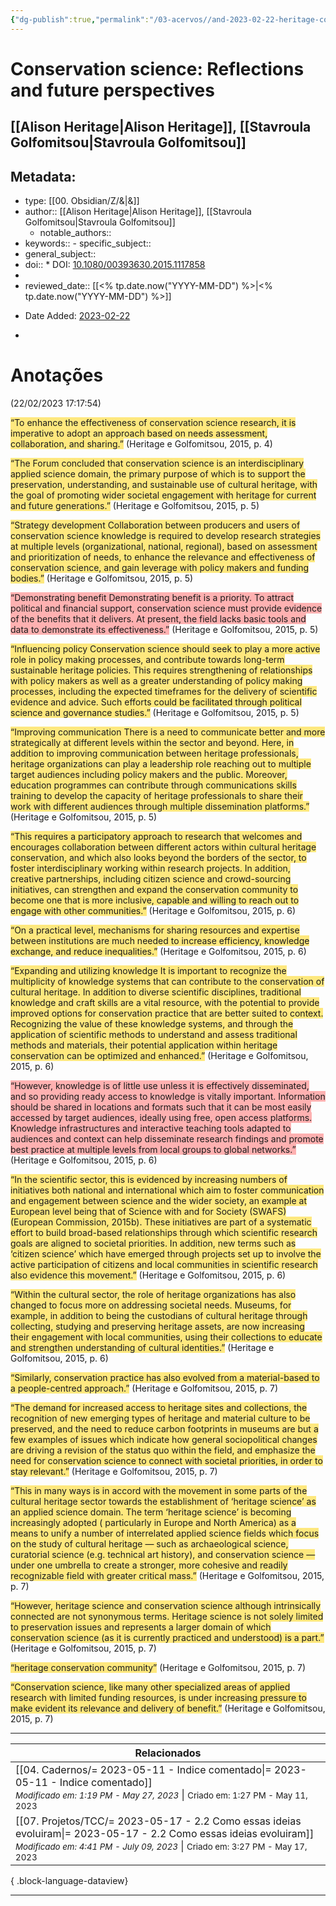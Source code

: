 ```yaml
---
{"dg-publish":true,"permalink":"/03-acervos//and-2023-02-22-heritage-conservation-science-reflections2015/","tags":["🧠️/📥️/📜️/🟩️"],"created":"2023-02-22T17:18:04.207-03:00","updated":"2023-07-02T14:13:13.468-03:00"}
---
```



# Conservation science: Reflections and future perspectives
## [[Alison Heritage\|Alison Heritage]], [[Stavroula Golfomitsou\|Stavroula Golfomitsou]]

## Metadata:

- type: [[00. Obsidian/Z/&\|&]]
- author::  [[Alison Heritage\|Alison Heritage]], [[Stavroula Golfomitsou\|Stavroula Golfomitsou]]
	- notable_authors::
- keywords:: - specific_subject::
- general_subject::
- doi:: * DOI: [10.1080/00393630.2015.1117858](https://doi.org/10.1080/00393630.2015.1117858)
- 
- reviewed_date:: [[<% tp.date.now("YYYY-MM-DD") %>\|<% tp.date.now("YYYY-MM-DD") %>]]
* Date Added: [2023-02-22](2023-02-22)
- 


# Anotações
(22/02/2023 17:17:54)

<span class="highlight" data-annotation="%7B%22attachmentURI%22%3A%22http%3A%2F%2Fzotero.org%2Fusers%2Flocal%2FAph0dTj8%2Fitems%2F87SMRFFI%22%2C%22annotationKey%22%3A%22WIGQB897%22%2C%22color%22%3A%22%23ffd400%22%2C%22pageLabel%22%3A%224%22%2C%22position%22%3A%7B%22pageIndex%22%3A3%2C%22rects%22%3A%5B%5B290.616%2C550.752%2C530.975%2C560.072%5D%2C%5B57.993%2C538.732%2C530.928%2C548.052%5D%5D%7D%2C%22citationItem%22%3A%7B%22uris%22%3A%5B%22http%3A%2F%2Fzotero.org%2Fusers%2Flocal%2FAph0dTj8%2Fitems%2FR2INTYD2%22%5D%2C%22locator%22%3A%224%22%7D%7D"><span style="background-color: #ffd40080">“To enhance the effectiveness of conservation science research, it is imperative to adopt an approach based on needs assessment, collaboration, and sharing.”</span></span> <span class="citation" data-citation="%7B%22citationItems%22%3A%5B%7B%22uris%22%3A%5B%22http%3A%2F%2Fzotero.org%2Fusers%2Flocal%2FAph0dTj8%2Fitems%2FR2INTYD2%22%5D%2C%22locator%22%3A%224%22%7D%5D%2C%22properties%22%3A%7B%7D%7D">(<span class="citation-item">Heritage e Golfomitsou, 2015, p. 4</span>)</span>

<span class="highlight" data-annotation="%7B%22attachmentURI%22%3A%22http%3A%2F%2Fzotero.org%2Fusers%2Flocal%2FAph0dTj8%2Fitems%2F87SMRFFI%22%2C%22annotationKey%22%3A%22YPX9XQBW%22%2C%22color%22%3A%22%23ffd400%22%2C%22pageLabel%22%3A%225%22%2C%22position%22%3A%7B%22pageIndex%22%3A4%2C%22rects%22%3A%5B%5B64.006%2C578.709%2C290.994%2C587.979%5D%2C%5B64.006%2C565.729%2C290.944%2C574.999%5D%2C%5B64.006%2C552.748%2C291.012%2C562.019%5D%2C%5B64.006%2C539.708%2C290.93%2C548.978%5D%2C%5B64.006%2C526.728%2C290.93%2C535.998%5D%2C%5B64.006%2C513.748%2C245.525%2C523.018%5D%5D%7D%2C%22citationItem%22%3A%7B%22uris%22%3A%5B%22http%3A%2F%2Fzotero.org%2Fusers%2Flocal%2FAph0dTj8%2Fitems%2FR2INTYD2%22%5D%2C%22locator%22%3A%225%22%7D%7D"><span style="background-color: #ffd40080">“The Forum concluded that conservation science is an interdisciplinary applied science domain, the primary purpose of which is to support the preservation, understanding, and sustainable use of cultural heritage, with the goal of promoting wider societal engagement with heritage for current and future generations.”</span></span> <span class="citation" data-citation="%7B%22citationItems%22%3A%5B%7B%22uris%22%3A%5B%22http%3A%2F%2Fzotero.org%2Fusers%2Flocal%2FAph0dTj8%2Fitems%2FR2INTYD2%22%5D%2C%22locator%22%3A%225%22%7D%5D%2C%22properties%22%3A%7B%7D%7D">(<span class="citation-item">Heritage e Golfomitsou, 2015, p. 5</span>)</span>

<span class="highlight" data-annotation="%7B%22attachmentURI%22%3A%22http%3A%2F%2Fzotero.org%2Fusers%2Flocal%2FAph0dTj8%2Fitems%2F87SMRFFI%22%2C%22annotationKey%22%3A%2295C5LL7U%22%2C%22color%22%3A%22%23ffd400%22%2C%22pageLabel%22%3A%225%22%2C%22position%22%3A%7B%22pageIndex%22%3A4%2C%22rects%22%3A%5B%5B309.997%2C541.781%2C413.337%2C552.055%5D%2C%5B309.997%2C528.932%2C536.951%2C538.202%5D%2C%5B309.997%2C515.892%2C536.922%2C525.162%5D%2C%5B309.997%2C502.912%2C536.932%2C512.182%5D%2C%5B309.997%2C489.932%2C536.929%2C499.202%5D%2C%5B309.997%2C476.892%2C537%2C486.162%5D%2C%5B309.997%2C463.912%2C536.976%2C473.182%5D%2C%5B309.997%2C450.932%2C456.248%2C460.202%5D%5D%7D%2C%22citationItem%22%3A%7B%22uris%22%3A%5B%22http%3A%2F%2Fzotero.org%2Fusers%2Flocal%2FAph0dTj8%2Fitems%2FR2INTYD2%22%5D%2C%22locator%22%3A%225%22%7D%7D"><span style="background-color: #ffd40080">“Strategy development Collaboration between producers and users of conservation science knowledge is required to develop research strategies at multiple levels (organizational, national, regional), based on assessment and prioritization of needs, to enhance the relevance and effectiveness of conservation science, and gain leverage with policy makers and funding bodies.”</span></span> <span class="citation" data-citation="%7B%22citationItems%22%3A%5B%7B%22uris%22%3A%5B%22http%3A%2F%2Fzotero.org%2Fusers%2Flocal%2FAph0dTj8%2Fitems%2FR2INTYD2%22%5D%2C%22locator%22%3A%225%22%7D%5D%2C%22properties%22%3A%7B%7D%7D">(<span class="citation-item">Heritage e Golfomitsou, 2015, p. 5</span>)</span>

<span class="highlight" data-annotation="%7B%22attachmentURI%22%3A%22http%3A%2F%2Fzotero.org%2Fusers%2Flocal%2FAph0dTj8%2Fitems%2F87SMRFFI%22%2C%22annotationKey%22%3A%22GC23YD4Y%22%2C%22color%22%3A%22%23ff6666%22%2C%22pageLabel%22%3A%225%22%2C%22position%22%3A%7B%22pageIndex%22%3A4%2C%22rects%22%3A%5B%5B309.997%2C427.431%2C415.593%2C437.705%5D%2C%5B309.997%2C414.583%2C536.915%2C423.853%5D%2C%5B309.997%2C401.603%2C536.995%2C410.873%5D%2C%5B309.997%2C388.563%2C536.98%2C397.833%5D%2C%5B309.997%2C375.582%2C536.956%2C384.852%5D%2C%5B309.997%2C362.602%2C402.841%2C371.872%5D%5D%7D%2C%22citationItem%22%3A%7B%22uris%22%3A%5B%22http%3A%2F%2Fzotero.org%2Fusers%2Flocal%2FAph0dTj8%2Fitems%2FR2INTYD2%22%5D%2C%22locator%22%3A%225%22%7D%7D"><span style="background-color: #ff666680">“Demonstrating benefit Demonstrating benefit is a priority. To attract political and financial support, conservation science must provide evidence of the benefits that it delivers. At present, the field lacks basic tools and data to demonstrate its effectiveness.”</span></span> <span class="citation" data-citation="%7B%22citationItems%22%3A%5B%7B%22uris%22%3A%5B%22http%3A%2F%2Fzotero.org%2Fusers%2Flocal%2FAph0dTj8%2Fitems%2FR2INTYD2%22%5D%2C%22locator%22%3A%225%22%7D%5D%2C%22properties%22%3A%7B%7D%7D">(<span class="citation-item">Heritage e Golfomitsou, 2015, p. 5</span>)</span>

<span class="highlight" data-annotation="%7B%22attachmentURI%22%3A%22http%3A%2F%2Fzotero.org%2Fusers%2Flocal%2FAph0dTj8%2Fitems%2F87SMRFFI%22%2C%22annotationKey%22%3A%22L8R9VSM2%22%2C%22color%22%3A%22%23ffd400%22%2C%22pageLabel%22%3A%225%22%2C%22position%22%3A%7B%22pageIndex%22%3A4%2C%22rects%22%3A%5B%5B309.997%2C339.104%2C394.154%2C349.378%5D%2C%5B309.997%2C326.255%2C537.009%2C335.525%5D%2C%5B309.997%2C313.215%2C536.959%2C322.485%5D%2C%5B309.997%2C300.235%2C536.987%2C309.505%5D%2C%5B309.997%2C287.255%2C536.913%2C296.525%5D%2C%5B309.997%2C274.215%2C536.968%2C283.485%5D%2C%5B309.997%2C261.235%2C536.973%2C270.505%5D%2C%5B309.997%2C248.254%2C536.981%2C257.524%5D%2C%5B309.997%2C235.274%2C536.915%2C244.544%5D%2C%5B309.997%2C222.234%2C443.039%2C231.504%5D%5D%7D%2C%22citationItem%22%3A%7B%22uris%22%3A%5B%22http%3A%2F%2Fzotero.org%2Fusers%2Flocal%2FAph0dTj8%2Fitems%2FR2INTYD2%22%5D%2C%22locator%22%3A%225%22%7D%7D"><span style="background-color: #ffd40080">“Influencing policy Conservation science should seek to play a more active role in policy making processes, and contribute towards long-term sustainable heritage policies. This requires strengthening of relationships with policy makers as well as a greater understanding of policy making processes, including the expected timeframes for the delivery of scientific evidence and advice. Such efforts could be facilitated through political science and governance studies.”</span></span> <span class="citation" data-citation="%7B%22citationItems%22%3A%5B%7B%22uris%22%3A%5B%22http%3A%2F%2Fzotero.org%2Fusers%2Flocal%2FAph0dTj8%2Fitems%2FR2INTYD2%22%5D%2C%22locator%22%3A%225%22%7D%5D%2C%22properties%22%3A%7B%7D%7D">(<span class="citation-item">Heritage e Golfomitsou, 2015, p. 5</span>)</span>

<span class="highlight" data-annotation="%7B%22attachmentURI%22%3A%22http%3A%2F%2Fzotero.org%2Fusers%2Flocal%2FAph0dTj8%2Fitems%2F87SMRFFI%22%2C%22annotationKey%22%3A%22NNXHADVZ%22%2C%22color%22%3A%22%23ffd400%22%2C%22pageLabel%22%3A%225%22%2C%22position%22%3A%7B%22pageIndex%22%3A4%2C%22rects%22%3A%5B%5B309.997%2C198.789%2C433.7%2C209.063%5D%2C%5B309.997%2C185.884%2C537.002%2C195.154%5D%2C%5B309.997%2C172.903%2C536.951%2C182.174%5D%2C%5B309.997%2C159.923%2C536.988%2C169.193%5D%2C%5B309.997%2C146.883%2C536.963%2C156.153%5D%2C%5B309.997%2C133.903%2C536.961%2C143.173%5D%2C%5B309.997%2C120.923%2C536.971%2C130.193%5D%2C%5B309.997%2C107.883%2C537.014%2C117.153%5D%2C%5B309.997%2C94.903%2C536.989%2C104.173%5D%2C%5B309.997%2C81.923%2C536.961%2C91.193%5D%2C%5B309.997%2C68.942%2C536.941%2C78.213%5D%2C%5B309.997%2C55.902%2C435.386%2C65.172%5D%5D%7D%2C%22citationItem%22%3A%7B%22uris%22%3A%5B%22http%3A%2F%2Fzotero.org%2Fusers%2Flocal%2FAph0dTj8%2Fitems%2FR2INTYD2%22%5D%2C%22locator%22%3A%225%22%7D%7D"><span style="background-color: #ffd40080">“Improving communication There is a need to communicate better and more strategically at different levels within the sector and beyond. Here, in addition to improving communication between heritage professionals, heritage organizations can play a leadership role reaching out to multiple target audiences including policy makers and the public. Moreover, education programmes can contribute through communications skills training to develop the capacity of heritage professionals to share their work with different audiences through multiple dissemination platforms.”</span></span> <span class="citation" data-citation="%7B%22citationItems%22%3A%5B%7B%22uris%22%3A%5B%22http%3A%2F%2Fzotero.org%2Fusers%2Flocal%2FAph0dTj8%2Fitems%2FR2INTYD2%22%5D%2C%22locator%22%3A%225%22%7D%5D%2C%22properties%22%3A%7B%7D%7D">(<span class="citation-item">Heritage e Golfomitsou, 2015, p. 5</span>)</span>

<span class="highlight" data-annotation="%7B%22attachmentURI%22%3A%22http%3A%2F%2Fzotero.org%2Fusers%2Flocal%2FAph0dTj8%2Fitems%2F87SMRFFI%22%2C%22annotationKey%22%3A%22BCA8ZB3W%22%2C%22color%22%3A%22%23ffd400%22%2C%22pageLabel%22%3A%226%22%2C%22position%22%3A%7B%22pageIndex%22%3A5%2C%22rects%22%3A%5B%5B148.54%2C428.424%2C284.98%2C437.695%5D%2C%5B57.997%2C415.444%2C284.972%2C424.714%5D%2C%5B57.997%2C402.404%2C284.995%2C411.674%5D%2C%5B57.997%2C389.424%2C284.963%2C398.694%5D%2C%5B57.997%2C376.444%2C285.017%2C385.714%5D%2C%5B57.997%2C363.404%2C285.011%2C372.674%5D%2C%5B57.997%2C350.424%2C284.934%2C359.694%5D%2C%5B57.997%2C337.444%2C284.952%2C346.714%5D%2C%5B57.997%2C324.463%2C285.007%2C333.734%5D%2C%5B57.997%2C311.423%2C284.965%2C320.693%5D%2C%5B57.997%2C298.443%2C160.934%2C307.713%5D%5D%7D%2C%22citationItem%22%3A%7B%22uris%22%3A%5B%22http%3A%2F%2Fzotero.org%2Fusers%2Flocal%2FAph0dTj8%2Fitems%2FR2INTYD2%22%5D%2C%22locator%22%3A%226%22%7D%7D"><span style="background-color: #ffd40080">“This requires a participatory approach to research that welcomes and encourages collaboration between different actors within cultural heritage conservation, and which also looks beyond the borders of the sector, to foster interdisciplinary working within research projects. In addition, creative partnerships, including citizen science and crowd-sourcing initiatives, can strengthen and expand the conservation community to become one that is more inclusive, capable and willing to reach out to engage with other communities.”</span></span> <span class="citation" data-citation="%7B%22citationItems%22%3A%5B%7B%22uris%22%3A%5B%22http%3A%2F%2Fzotero.org%2Fusers%2Flocal%2FAph0dTj8%2Fitems%2FR2INTYD2%22%5D%2C%22locator%22%3A%226%22%7D%5D%2C%22properties%22%3A%7B%7D%7D">(<span class="citation-item">Heritage e Golfomitsou, 2015, p. 6</span>)</span>

<span class="highlight" data-annotation="%7B%22attachmentURI%22%3A%22http%3A%2F%2Fzotero.org%2Fusers%2Flocal%2FAph0dTj8%2Fitems%2F87SMRFFI%22%2C%22annotationKey%22%3A%22QPINE3QJ%22%2C%22color%22%3A%22%23ffd400%22%2C%22pageLabel%22%3A%226%22%2C%22position%22%3A%7B%22pageIndex%22%3A5%2C%22rects%22%3A%5B%5B67.977%2C285.463%2C284.957%2C294.733%5D%2C%5B57.997%2C272.423%2C285.008%2C281.693%5D%2C%5B57.997%2C259.443%2C284.951%2C268.713%5D%2C%5B57.997%2C246.463%2C199.942%2C255.733%5D%5D%7D%2C%22citationItem%22%3A%7B%22uris%22%3A%5B%22http%3A%2F%2Fzotero.org%2Fusers%2Flocal%2FAph0dTj8%2Fitems%2FR2INTYD2%22%5D%2C%22locator%22%3A%226%22%7D%7D"><span style="background-color: #ffd40080">“On a practical level, mechanisms for sharing resources and expertise between institutions are much needed to increase efficiency, knowledge exchange, and reduce inequalities.”</span></span> <span class="citation" data-citation="%7B%22citationItems%22%3A%5B%7B%22uris%22%3A%5B%22http%3A%2F%2Fzotero.org%2Fusers%2Flocal%2FAph0dTj8%2Fitems%2FR2INTYD2%22%5D%2C%22locator%22%3A%226%22%7D%5D%2C%22properties%22%3A%7B%7D%7D">(<span class="citation-item">Heritage e Golfomitsou, 2015, p. 6</span>)</span>

<span class="highlight" data-annotation="%7B%22attachmentURI%22%3A%22http%3A%2F%2Fzotero.org%2Fusers%2Flocal%2FAph0dTj8%2Fitems%2F87SMRFFI%22%2C%22annotationKey%22%3A%22CPTXHBKI%22%2C%22color%22%3A%22%23ffd400%22%2C%22pageLabel%22%3A%226%22%2C%22position%22%3A%7B%22pageIndex%22%3A5%2C%22rects%22%3A%5B%5B57.997%2C185.75%2C225.238%2C196.024%5D%2C%5B57.997%2C172.901%2C284.954%2C182.171%5D%2C%5B57.997%2C159.921%2C284.963%2C169.191%5D%2C%5B57.997%2C146.881%2C284.932%2C156.151%5D%2C%5B57.997%2C133.9%2C284.972%2C143.171%5D%2C%5B57.997%2C120.92%2C284.975%2C130.19%5D%2C%5B57.997%2C107.88%2C284.966%2C117.15%5D%2C%5B57.997%2C94.9%2C284.977%2C104.17%5D%2C%5B57.997%2C81.92%2C284.963%2C91.19%5D%2C%5B57.997%2C68.94%2C284.911%2C78.21%5D%2C%5B57.997%2C55.9%2C284.964%2C65.17%5D%2C%5B303.989%2C770.967%2C531.002%2C780.237%5D%2C%5B303.989%2C757.927%2C346.523%2C767.197%5D%5D%7D%2C%22citationItem%22%3A%7B%22uris%22%3A%5B%22http%3A%2F%2Fzotero.org%2Fusers%2Flocal%2FAph0dTj8%2Fitems%2FR2INTYD2%22%5D%2C%22locator%22%3A%226%22%7D%7D"><span style="background-color: #ffd40080">“Expanding and utilizing knowledge It is important to recognize the multiplicity of knowledge systems that can contribute to the conservation of cultural heritage. In addition to diverse scientific disciplines, traditional knowledge and craft skills are a vital resource, with the potential to provide improved options for conservation practice that are better suited to context. Recognizing the value of these knowledge systems, and through the application of scientific methods to understand and assess traditional methods and materials, their potential application within heritage conservation can be optimized and enhanced.”</span></span> <span class="citation" data-citation="%7B%22citationItems%22%3A%5B%7B%22uris%22%3A%5B%22http%3A%2F%2Fzotero.org%2Fusers%2Flocal%2FAph0dTj8%2Fitems%2FR2INTYD2%22%5D%2C%22locator%22%3A%226%22%7D%5D%2C%22properties%22%3A%7B%7D%7D">(<span class="citation-item">Heritage e Golfomitsou, 2015, p. 6</span>)</span>

<span class="highlight" data-annotation="%7B%22attachmentURI%22%3A%22http%3A%2F%2Fzotero.org%2Fusers%2Flocal%2FAph0dTj8%2Fitems%2F87SMRFFI%22%2C%22annotationKey%22%3A%22PZUAV4JQ%22%2C%22color%22%3A%22%23ff6666%22%2C%22pageLabel%22%3A%226%22%2C%22position%22%3A%7B%22pageIndex%22%3A5%2C%22rects%22%3A%5B%5B314.029%2C744.947%2C531.036%2C754.217%5D%2C%5B303.989%2C731.966%2C530.954%2C741.237%5D%2C%5B303.989%2C718.926%2C530.968%2C728.196%5D%2C%5B303.989%2C705.946%2C530.979%2C715.216%5D%2C%5B303.989%2C692.966%2C531.04%2C702.236%5D%2C%5B303.989%2C679.926%2C530.997%2C689.196%5D%2C%5B303.989%2C666.946%2C531.024%2C676.216%5D%2C%5B303.989%2C653.966%2C530.97%2C663.236%5D%2C%5B303.989%2C640.986%2C530.99%2C650.256%5D%2C%5B303.989%2C627.945%2C464.02%2C637.216%5D%5D%7D%2C%22citationItem%22%3A%7B%22uris%22%3A%5B%22http%3A%2F%2Fzotero.org%2Fusers%2Flocal%2FAph0dTj8%2Fitems%2FR2INTYD2%22%5D%2C%22locator%22%3A%226%22%7D%7D"><span style="background-color: #ff666680">“However, knowledge is of little use unless it is effectively disseminated, and so providing ready access to knowledge is vitally important. Information should be shared in locations and formats such that it can be most easily accessed by target audiences, ideally using free, open access platforms. Knowledge infrastructures and interactive teaching tools adapted to audiences and context can help disseminate research findings and promote best practice at multiple levels from local groups to global networks.”</span></span> <span class="citation" data-citation="%7B%22citationItems%22%3A%5B%7B%22uris%22%3A%5B%22http%3A%2F%2Fzotero.org%2Fusers%2Flocal%2FAph0dTj8%2Fitems%2FR2INTYD2%22%5D%2C%22locator%22%3A%226%22%7D%5D%2C%22properties%22%3A%7B%7D%7D">(<span class="citation-item">Heritage e Golfomitsou, 2015, p. 6</span>)</span>

<span class="highlight" data-annotation="%7B%22attachmentURI%22%3A%22http%3A%2F%2Fzotero.org%2Fusers%2Flocal%2FAph0dTj8%2Fitems%2F87SMRFFI%22%2C%22annotationKey%22%3A%22ZA2XH6FH%22%2C%22color%22%3A%22%23ffd400%22%2C%22pageLabel%22%3A%226%22%2C%22position%22%3A%7B%22pageIndex%22%3A5%2C%22rects%22%3A%5B%5B314.027%2C328.936%2C531.013%2C338.206%5D%2C%5B303.987%2C315.896%2C530.931%2C325.166%5D%2C%5B303.987%2C302.916%2C530.998%2C312.186%5D%2C%5B303.987%2C289.936%2C530.977%2C299.206%5D%2C%5B303.987%2C276.895%2C530.92%2C286.166%5D%2C%5B303.987%2C263.915%2C530.969%2C273.185%5D%2C%5B303.987%2C250.935%2C531.008%2C260.205%5D%2C%5B303.987%2C237.895%2C530.941%2C247.165%5D%2C%5B303.987%2C224.915%2C531.011%2C234.185%5D%2C%5B303.987%2C211.935%2C531.015%2C221.205%5D%2C%5B303.987%2C198.565%2C530.94%2C208.565%5D%2C%5B303.987%2C185.915%2C530.93%2C195.185%5D%2C%5B303.987%2C172.934%2C530.98%2C182.205%5D%2C%5B303.987%2C159.954%2C395.812%2C169.224%5D%5D%7D%2C%22citationItem%22%3A%7B%22uris%22%3A%5B%22http%3A%2F%2Fzotero.org%2Fusers%2Flocal%2FAph0dTj8%2Fitems%2FR2INTYD2%22%5D%2C%22locator%22%3A%226%22%7D%7D"><span style="background-color: #ffd40080">“In the scientific sector, this is evidenced by increasing numbers of initiatives both national and international which aim to foster communication and engagement between science and the wider society, an example at European level being that of Science with and for Society (SWAFS) (European Commission, 2015b). These initiatives are part of a systematic effort to build broad-based relationships through which scientific research goals are aligned to societal priorities. In addition, new terms such as ‘citizen science’ which have emerged through projects set up to involve the active participation of citizens and local communities in scientific research also evidence this movement.”</span></span> <span class="citation" data-citation="%7B%22citationItems%22%3A%5B%7B%22uris%22%3A%5B%22http%3A%2F%2Fzotero.org%2Fusers%2Flocal%2FAph0dTj8%2Fitems%2FR2INTYD2%22%5D%2C%22locator%22%3A%226%22%7D%5D%2C%22properties%22%3A%7B%7D%7D">(<span class="citation-item">Heritage e Golfomitsou, 2015, p. 6</span>)</span>

<span class="highlight" data-annotation="%7B%22attachmentURI%22%3A%22http%3A%2F%2Fzotero.org%2Fusers%2Flocal%2FAph0dTj8%2Fitems%2F87SMRFFI%22%2C%22annotationKey%22%3A%22DGF6Q8Y3%22%2C%22color%22%3A%22%23ffd400%22%2C%22pageLabel%22%3A%226%22%2C%22position%22%3A%7B%22pageIndex%22%3A5%2C%22rects%22%3A%5B%5B314.027%2C146.914%2C531.029%2C156.184%5D%2C%5B303.987%2C133.934%2C530.987%2C143.204%5D%2C%5B303.987%2C120.954%2C530.999%2C130.224%5D%2C%5B303.987%2C107.914%2C531.026%2C117.184%5D%2C%5B303.987%2C94.934%2C531.028%2C104.204%5D%2C%5B303.987%2C81.954%2C530.967%2C91.224%5D%2C%5B303.987%2C68.973%2C530.991%2C78.244%5D%2C%5B303.987%2C55.933%2C530.975%2C65.203%5D%5D%7D%2C%22citationItem%22%3A%7B%22uris%22%3A%5B%22http%3A%2F%2Fzotero.org%2Fusers%2Flocal%2FAph0dTj8%2Fitems%2FR2INTYD2%22%5D%2C%22locator%22%3A%226%22%7D%7D"><span style="background-color: #ffd40080">“Within the cultural sector, the role of heritage organizations has also changed to focus more on addressing societal needs. Museums, for example, in addition to being the custodians of cultural heritage through collecting, studying and preserving heritage assets, are now increasing their engagement with local communities, using their collections to educate and strengthen understanding of cultural identities.”</span></span> <span class="citation" data-citation="%7B%22citationItems%22%3A%5B%7B%22uris%22%3A%5B%22http%3A%2F%2Fzotero.org%2Fusers%2Flocal%2FAph0dTj8%2Fitems%2FR2INTYD2%22%5D%2C%22locator%22%3A%226%22%7D%5D%2C%22properties%22%3A%7B%7D%7D">(<span class="citation-item">Heritage e Golfomitsou, 2015, p. 6</span>)</span>

<span class="highlight" data-annotation="%7B%22attachmentURI%22%3A%22http%3A%2F%2Fzotero.org%2Fusers%2Flocal%2FAph0dTj8%2Fitems%2F87SMRFFI%22%2C%22annotationKey%22%3A%22VQCSQMGW%22%2C%22color%22%3A%22%23ffd400%22%2C%22pageLabel%22%3A%227%22%2C%22position%22%3A%7B%22pageIndex%22%3A6%2C%22rects%22%3A%5B%5B64.006%2C770.954%2C290.983%2C780.224%5D%2C%5B64.006%2C757.914%2C270.101%2C767.184%5D%5D%7D%2C%22citationItem%22%3A%7B%22uris%22%3A%5B%22http%3A%2F%2Fzotero.org%2Fusers%2Flocal%2FAph0dTj8%2Fitems%2FR2INTYD2%22%5D%2C%22locator%22%3A%227%22%7D%7D"><span style="background-color: #ffd40080">“Similarly, conservation practice has also evolved from a material-based to a people-centred approach.”</span></span> <span class="citation" data-citation="%7B%22citationItems%22%3A%5B%7B%22uris%22%3A%5B%22http%3A%2F%2Fzotero.org%2Fusers%2Flocal%2FAph0dTj8%2Fitems%2FR2INTYD2%22%5D%2C%22locator%22%3A%227%22%7D%5D%2C%22properties%22%3A%7B%7D%7D">(<span class="citation-item">Heritage e Golfomitsou, 2015, p. 7</span>)</span>

<span class="highlight" data-annotation="%7B%22attachmentURI%22%3A%22http%3A%2F%2Fzotero.org%2Fusers%2Flocal%2FAph0dTj8%2Fitems%2F87SMRFFI%22%2C%22annotationKey%22%3A%225YFAG762%22%2C%22color%22%3A%22%23ffd400%22%2C%22pageLabel%22%3A%227%22%2C%22position%22%3A%7B%22pageIndex%22%3A6%2C%22rects%22%3A%5B%5B274.516%2C757.914%2C290.957%2C767.184%5D%2C%5B64.006%2C744.934%2C290.954%2C754.204%5D%2C%5B64.006%2C731.954%2C290.963%2C741.224%5D%2C%5B64.006%2C718.914%2C290.959%2C728.184%5D%2C%5B64.006%2C705.934%2C290.994%2C715.204%5D%2C%5B64.006%2C692.953%2C290.929%2C702.224%5D%2C%5B64.006%2C679.913%2C290.955%2C689.183%5D%2C%5B64.006%2C666.933%2C290.943%2C676.203%5D%2C%5B64.006%2C653.953%2C290.994%2C663.223%5D%2C%5B64.006%2C640.973%2C168.721%2C650.243%5D%5D%7D%2C%22citationItem%22%3A%7B%22uris%22%3A%5B%22http%3A%2F%2Fzotero.org%2Fusers%2Flocal%2FAph0dTj8%2Fitems%2FR2INTYD2%22%5D%2C%22locator%22%3A%227%22%7D%7D"><span style="background-color: #ffd40080">“The demand for increased access to heritage sites and collections, the recognition of new emerging types of heritage and material culture to be preserved, and the need to reduce carbon footprints in museums are but a few examples of issues which indicate how general sociopolitical changes are driving a revision of the status quo within the field, and emphasize the need for conservation science to connect with societal priorities, in order to stay relevant.”</span></span> <span class="citation" data-citation="%7B%22citationItems%22%3A%5B%7B%22uris%22%3A%5B%22http%3A%2F%2Fzotero.org%2Fusers%2Flocal%2FAph0dTj8%2Fitems%2FR2INTYD2%22%5D%2C%22locator%22%3A%227%22%7D%5D%2C%22properties%22%3A%7B%7D%7D">(<span class="citation-item">Heritage e Golfomitsou, 2015, p. 7</span>)</span>

<span class="highlight" data-annotation="%7B%22attachmentURI%22%3A%22http%3A%2F%2Fzotero.org%2Fusers%2Flocal%2FAph0dTj8%2Fitems%2F87SMRFFI%22%2C%22annotationKey%22%3A%22DQFZRUF7%22%2C%22color%22%3A%22%23ffd400%22%2C%22pageLabel%22%3A%227%22%2C%22position%22%3A%7B%22pageIndex%22%3A6%2C%22rects%22%3A%5B%5B229.728%2C549.932%2C290.971%2C559.202%5D%2C%5B64.006%2C536.952%2C291.051%2C546.222%5D%2C%5B64.006%2C523.972%2C291.017%2C533.242%5D%2C%5B64.006%2C510.542%2C291.028%2C520.542%5D%2C%5B63.996%2C497.562%2C291.009%2C507.562%5D%2C%5B63.996%2C484.971%2C291.007%2C494.242%5D%2C%5B63.996%2C471.991%2C291.054%2C481.261%5D%2C%5B63.996%2C458.951%2C291.016%2C468.221%5D%2C%5B63.996%2C445.581%2C290.987%2C455.581%5D%2C%5B64.006%2C432.991%2C291%2C442.261%5D%2C%5B64.006%2C419.561%2C290.963%2C429.561%5D%2C%5B64.006%2C406.971%2C291.047%2C416.241%5D%2C%5B64.006%2C393.991%2C172.726%2C403.261%5D%5D%7D%2C%22citationItem%22%3A%7B%22uris%22%3A%5B%22http%3A%2F%2Fzotero.org%2Fusers%2Flocal%2FAph0dTj8%2Fitems%2FR2INTYD2%22%5D%2C%22locator%22%3A%227%22%7D%7D"><span style="background-color: #ffd40080">“This in many ways is in accord with the movement in some parts of the cultural heritage sector towards the establishment of ‘heritage science’ as an applied science domain. The term ‘heritage science’ is becoming increasingly adopted ( particularly in Europe and North America) as a means to unify a number of interrelated applied science fields which focus on the study of cultural heritage — such as archaeological science, curatorial science (e.g. technical art history), and conservation science — under one umbrella to create a stronger, more cohesive and readily recognizable field with greater critical mass.”</span></span> <span class="citation" data-citation="%7B%22citationItems%22%3A%5B%7B%22uris%22%3A%5B%22http%3A%2F%2Fzotero.org%2Fusers%2Flocal%2FAph0dTj8%2Fitems%2FR2INTYD2%22%5D%2C%22locator%22%3A%227%22%7D%5D%2C%22properties%22%3A%7B%7D%7D">(<span class="citation-item">Heritage e Golfomitsou, 2015, p. 7</span>)</span>

<span class="highlight" data-annotation="%7B%22attachmentURI%22%3A%22http%3A%2F%2Fzotero.org%2Fusers%2Flocal%2FAph0dTj8%2Fitems%2F87SMRFFI%22%2C%22annotationKey%22%3A%22EATQPKQV%22%2C%22color%22%3A%22%23ffd400%22%2C%22pageLabel%22%3A%227%22%2C%22position%22%3A%7B%22pageIndex%22%3A6%2C%22rects%22%3A%5B%5B118.867%2C237.989%2C290.907%2C247.259%5D%2C%5B63.986%2C225.009%2C290.918%2C234.279%5D%2C%5B63.986%2C211.969%2C291%2C221.239%5D%2C%5B63.986%2C198.989%2C290.961%2C208.259%5D%2C%5B63.986%2C186.008%2C290.962%2C195.279%5D%2C%5B63.986%2C173.028%2C244.571%2C182.298%5D%5D%7D%2C%22citationItem%22%3A%7B%22uris%22%3A%5B%22http%3A%2F%2Fzotero.org%2Fusers%2Flocal%2FAph0dTj8%2Fitems%2FR2INTYD2%22%5D%2C%22locator%22%3A%227%22%7D%7D"><span style="background-color: #ffd40080">“However, heritage science and conservation science although intrinsically connected are not synonymous terms. Heritage science is not solely limited to preservation issues and represents a larger domain of which conservation science (as it is currently practiced and understood) is a part.”</span></span> <span class="citation" data-citation="%7B%22citationItems%22%3A%5B%7B%22uris%22%3A%5B%22http%3A%2F%2Fzotero.org%2Fusers%2Flocal%2FAph0dTj8%2Fitems%2FR2INTYD2%22%5D%2C%22locator%22%3A%227%22%7D%5D%2C%22properties%22%3A%7B%7D%7D">(<span class="citation-item">Heritage e Golfomitsou, 2015, p. 7</span>)</span>

<span class="highlight" data-annotation="%7B%22attachmentURI%22%3A%22http%3A%2F%2Fzotero.org%2Fusers%2Flocal%2FAph0dTj8%2Fitems%2F87SMRFFI%22%2C%22annotationKey%22%3A%22VAUVU5BK%22%2C%22color%22%3A%22%23ffd400%22%2C%22pageLabel%22%3A%227%22%2C%22position%22%3A%7B%22pageIndex%22%3A6%2C%22rects%22%3A%5B%5B517.503%2C731.958%2C536.953%2C741.228%5D%2C%5B309.999%2C718.918%2C433.281%2C728.188%5D%5D%7D%2C%22citationItem%22%3A%7B%22uris%22%3A%5B%22http%3A%2F%2Fzotero.org%2Fusers%2Flocal%2FAph0dTj8%2Fitems%2FR2INTYD2%22%5D%2C%22locator%22%3A%227%22%7D%7D"><span style="background-color: #ffd40080">“heritage conservation community”</span></span> <span class="citation" data-citation="%7B%22citationItems%22%3A%5B%7B%22uris%22%3A%5B%22http%3A%2F%2Fzotero.org%2Fusers%2Flocal%2FAph0dTj8%2Fitems%2FR2INTYD2%22%5D%2C%22locator%22%3A%227%22%7D%5D%2C%22properties%22%3A%7B%7D%7D">(<span class="citation-item">Heritage e Golfomitsou, 2015, p. 7</span>)</span>

<span class="highlight" data-annotation="%7B%22attachmentURI%22%3A%22http%3A%2F%2Fzotero.org%2Fusers%2Flocal%2FAph0dTj8%2Fitems%2F87SMRFFI%22%2C%22annotationKey%22%3A%22PH6SRSQ3%22%2C%22color%22%3A%22%23ffd400%22%2C%22pageLabel%22%3A%227%22%2C%22position%22%3A%7B%22pageIndex%22%3A6%2C%22rects%22%3A%5B%5B401.56%2C497.956%2C537.014%2C507.226%5D%2C%5B309.999%2C484.975%2C537.069%2C494.245%5D%2C%5B309.999%2C471.995%2C536.952%2C481.265%5D%2C%5B309.999%2C458.955%2C537.084%2C468.225%5D%5D%7D%2C%22citationItem%22%3A%7B%22uris%22%3A%5B%22http%3A%2F%2Fzotero.org%2Fusers%2Flocal%2FAph0dTj8%2Fitems%2FR2INTYD2%22%5D%2C%22locator%22%3A%227%22%7D%7D"><span style="background-color: #ffd40080">“Conservation science, like many other specialized areas of applied research with limited funding resources, is under increasing pressure to make evident its relevance and delivery of benefit.”</span></span> <span class="citation" data-citation="%7B%22citationItems%22%3A%5B%7B%22uris%22%3A%5B%22http%3A%2F%2Fzotero.org%2Fusers%2Flocal%2FAph0dTj8%2Fitems%2FR2INTYD2%22%5D%2C%22locator%22%3A%227%22%7D%5D%2C%22properties%22%3A%7B%7D%7D">(<span class="citation-item">Heritage e Golfomitsou, 2015, p. 7</span>)</span>

***
| Relacionados                                                                                                                                                                                                                          |
| ------------------------------------------------------------------------------------------------------------------------------------------------------------------------------------------------------------------------------------- |
| [[04. Cadernos/= 2023-05-11 - Indice comentado\|= 2023-05-11 - Indice comentado]]<br><small>*Modificado em: 1:19 PM - May 27, 2023*</small> \| <small>Criado em: 1:27 PM - May 11, 2023</small>                                    |
| [[07. Projetos/TCC/= 2023-05-17 - 2.2 Como essas ideias evoluiram\|= 2023-05-17 - 2.2 Como essas ideias evoluiram]]<br><small>*Modificado em: 4:41 PM - July 09, 2023*</small> \| <small>Criado em: 3:27 PM - May 17, 2023</small> |

{ .block-language-dataview}
***
